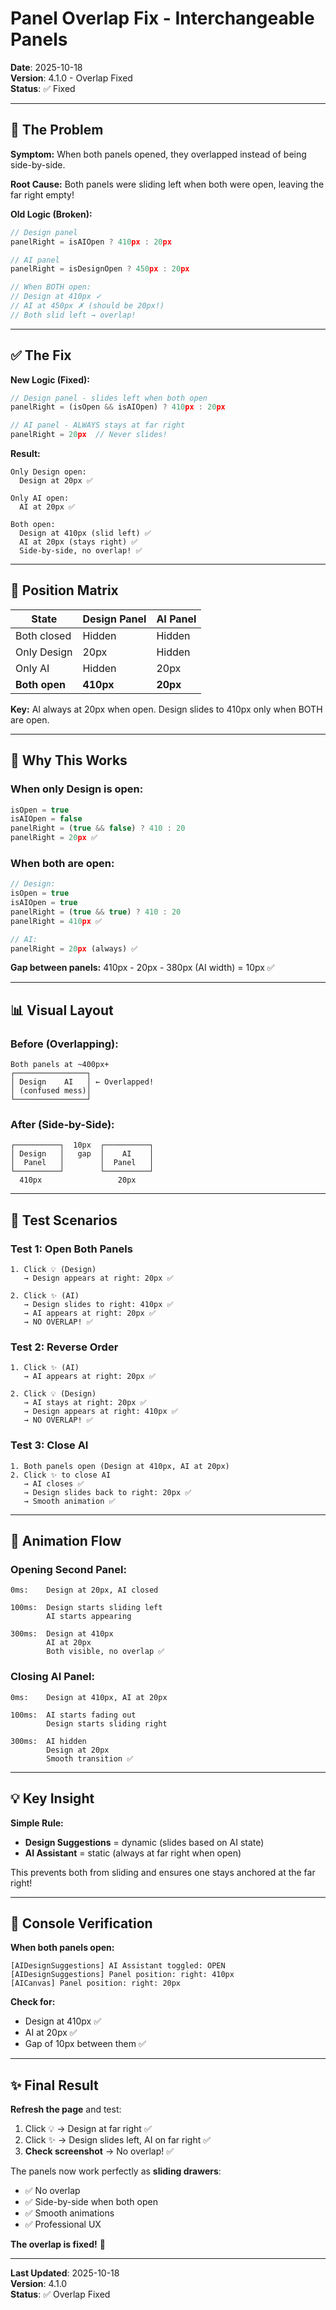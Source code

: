 # Panel Overlap Fix - Interchangeable Panels

**Date**: 2025-10-18  
**Version**: 4.1.0 - Overlap Fixed  
**Status**: ✅ Fixed

---

## 🐛 The Problem

**Symptom:** When both panels opened, they overlapped instead of being side-by-side.

**Root Cause:** Both panels were sliding left when both were open, leaving the far right empty!

**Old Logic (Broken):**
```javascript
// Design panel
panelRight = isAIOpen ? 410px : 20px

// AI panel  
panelRight = isDesignOpen ? 450px : 20px

// When BOTH open:
// Design at 410px ✓
// AI at 450px ✗ (should be 20px!)
// Both slid left → overlap!
```

---

## ✅ The Fix

**New Logic (Fixed):**
```javascript
// Design panel - slides left when both open
panelRight = (isOpen && isAIOpen) ? 410px : 20px

// AI panel - ALWAYS stays at far right
panelRight = 20px  // Never slides!
```

**Result:**
```
Only Design open:
  Design at 20px ✅

Only AI open:
  AI at 20px ✅

Both open:
  Design at 410px (slid left) ✅
  AI at 20px (stays right) ✅
  Side-by-side, no overlap! ✅
```

---

## 📐 Position Matrix

| State | Design Panel | AI Panel |
|-------|-------------|----------|
| Both closed | Hidden | Hidden |
| Only Design | 20px | Hidden |
| Only AI | Hidden | 20px |
| **Both open** | **410px** | **20px** |

**Key:** AI always at 20px when open. Design slides to 410px only when BOTH are open.

---

## 🎯 Why This Works

### When only Design is open:
```javascript
isOpen = true
isAIOpen = false
panelRight = (true && false) ? 410 : 20
panelRight = 20px ✅
```

### When both are open:
```javascript
// Design:
isOpen = true
isAIOpen = true
panelRight = (true && true) ? 410 : 20
panelRight = 410px ✅

// AI:
panelRight = 20px (always) ✅
```

**Gap between panels:** 410px - 20px - 380px (AI width) = 10px ✅

---

## 📊 Visual Layout

### Before (Overlapping):
```
Both panels at ~400px+
┌────────────────┐
│ Design    AI   │ ← Overlapped!
│ (confused mess)│
└────────────────┘
```

### After (Side-by-Side):
```
┌──────────┐  10px  ┌──────────┐
│ Design   │   gap  │    AI    │
│  Panel   │        │  Panel   │
└──────────┘        └──────────┘
  410px                 20px
```

---

## 🧪 Test Scenarios

### Test 1: Open Both Panels
```
1. Click 💡 (Design)
   → Design appears at right: 20px ✅
   
2. Click ✨ (AI)
   → Design slides to right: 410px ✅
   → AI appears at right: 20px ✅
   → NO OVERLAP! ✅
```

### Test 2: Reverse Order
```
1. Click ✨ (AI)
   → AI appears at right: 20px ✅
   
2. Click 💡 (Design)
   → AI stays at right: 20px ✅
   → Design appears at right: 410px ✅
   → NO OVERLAP! ✅
```

### Test 3: Close AI
```
1. Both panels open (Design at 410px, AI at 20px)
2. Click ✨ to close AI
   → AI closes ✅
   → Design slides back to right: 20px ✅
   → Smooth animation ✅
```

---

## 🎨 Animation Flow

### Opening Second Panel:
```
0ms:    Design at 20px, AI closed
        
100ms:  Design starts sliding left
        AI starts appearing
        
300ms:  Design at 410px
        AI at 20px
        Both visible, no overlap ✅
```

### Closing AI Panel:
```
0ms:    Design at 410px, AI at 20px
        
100ms:  AI starts fading out
        Design starts sliding right
        
300ms:  AI hidden
        Design at 20px
        Smooth transition ✅
```

---

## 💡 Key Insight

**Simple Rule:**
- **Design Suggestions** = dynamic (slides based on AI state)
- **AI Assistant** = static (always at far right when open)

This prevents both from sliding and ensures one stays anchored at the far right!

---

## 🎯 Console Verification

**When both panels open:**
```
[AIDesignSuggestions] AI Assistant toggled: OPEN
[AIDesignSuggestions] Panel position: right: 410px
[AICanvas] Panel position: right: 20px
```

**Check for:**
- Design at 410px ✅
- AI at 20px ✅
- Gap of 10px between them ✅

---

## ✨ Final Result

**Refresh the page** and test:

1. Click 💡 → Design at far right ✅
2. Click ✨ → Design slides left, AI on far right ✅
3. **Check screenshot** → No overlap! ✅

The panels now work perfectly as **sliding drawers**:
- ✅ No overlap
- ✅ Side-by-side when both open
- ✅ Smooth animations
- ✅ Professional UX

**The overlap is fixed!** 🎉

---

**Last Updated**: 2025-10-18  
**Version**: 4.1.0  
**Status**: ✅ Overlap Fixed

